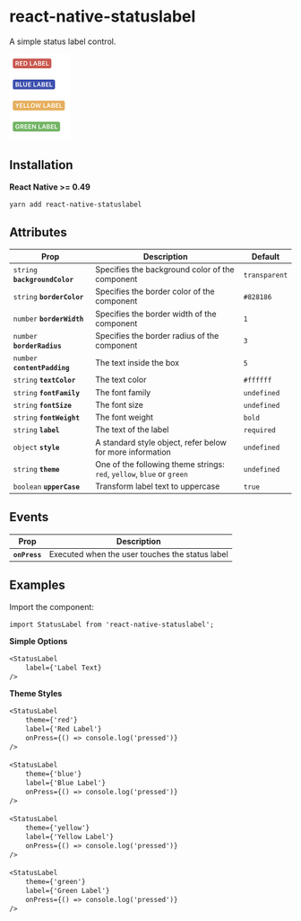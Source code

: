 # react-native-statuslabel

A simple status label control.

![alt text](https://github.com/flyandi/react-native-statuslabel/raw/master/docs/default.png "react-native-statuslabel")


## Installation

**React Native >= 0.49**

```bash
yarn add react-native-statuslabel
```

## Attributes

| Prop | Description | Default |
|---|---|---|
|`string` **`backgroundColor`**|Specifies the background color of the component|`transparent`|
|`string` **`borderColor`**|Specifies the border color of the component|`#828186`|
|`number` **`borderWidth`**|Specifies the border width of the component|`1`|
|`number` **`borderRadius`**|Specifies the border radius of the component|`3`|
|`number` **`contentPadding`**|The text inside the box|`5`
|`string` **`textColor`**|The text color|`#ffffff`|
|`string` **`fontFamily`**|The font family|`undefined`|
|`string` **`fontSize`**|The font size|`undefined`|
|`string` **`fontWeight`**|The font weight|`bold`|
|`string` **`label`**|The text of the label|`required`|
|`object` **`style`**|A standard style object, refer below for more information|`undefined`|
|`string` **`theme`**|One of the following theme strings: `red`, `yellow`, `blue` or `green`|`undefined`|
|`boolean` **`upperCase`**|Transform label text to uppercase|`true`|


## Events

| Prop | Description |
|---|---|
|**`onPress`**|Executed when the user touches the status label|

## Examples

Import the component:

```es6
import StatusLabel from 'react-native-statuslabel';
```


**Simple Options**

```es6
<StatusLabel
    label={'Label Text}
/>
```

**Theme Styles**

```es6
<StatusLabel
	theme={'red'}
	label={'Red Label'}
    onPress={() => console.log('pressed')}
/>

<StatusLabel
	theme={'blue'}
	label={'Blue Label'}
    onPress={() => console.log('pressed')}
/>

<StatusLabel
	theme={'yellow'}
	label={'Yellow Label'}
    onPress={() => console.log('pressed')}
/>

<StatusLabel
	theme={'green'}
	label={'Green Label'}
    onPress={() => console.log('pressed')}
/>
```



